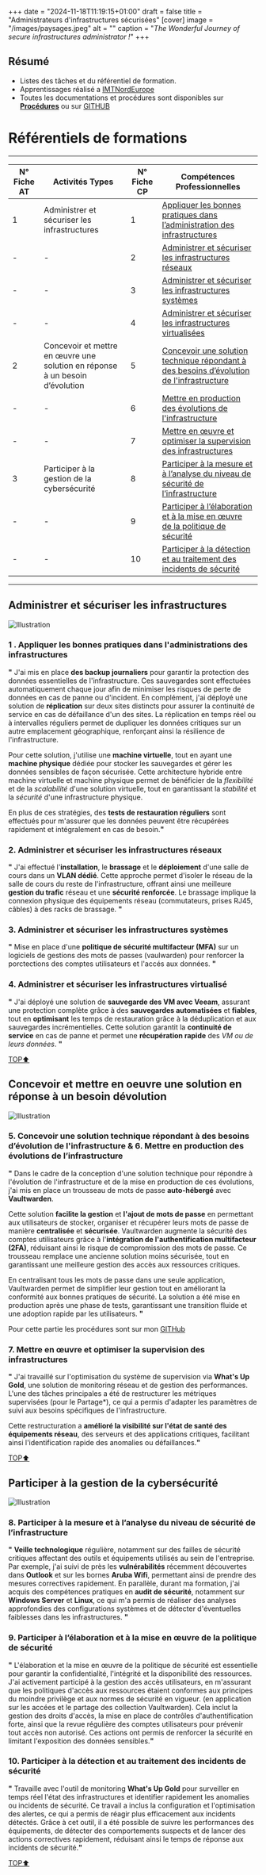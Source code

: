 +++
date = "2024-11-18T11:19:15+01:00"
draft = false
title = "Administrateurs d'infrastructures sécurisées"
[cover]
    image = "/images/paysages.jpeg"
    alt = ""
    caption = "*The Wonderful Journey of secure infrastructures administrator !*"
+++

## Résumé
- Listes des tâches et du référentiel de formation.
- Apprentissages réalisé a [IMTNordEurope](https://imt-nord-europe.fr/)
- Toutes les documentations et procédures sont disponibles sur [**Procédures**](/Procedures/) ou sur [GITHUB](https://github.com/NicolasW-7/AIS-DevOPS/tree/main/AIS)


# Référentiels de formations

---

| **N° Fiche AT** | **Activités Types**                                                                            | **N° Fiche CP** | **Compétences Professionnelles**                                                      |
|-----------------|------------------------------------------------------------------------------------------------|-----------------|---------------------------------------------------------------------------------------|
| 1               | Administrer et sécuriser les infrastructures                                                   | 1               | [Appliquer les bonnes pratiques dans l’administration des infrastructures](#1--appliquer-les-bonnes-pratiques-dans-ladministrations-des-infrastructures)              |
| -               | -                                                                                              | 2               | [Administrer et sécuriser les infrastructures réseaux](#2-administrer-et-sécuriser-les-infrastructures-réseaux)                                  |
| -               | -                                                                                              | 3               | [Administrer et sécuriser les infrastructures systèmes](#3-administrer-et-sécuriser-les-infrastructures-systèmes)                                 |
| -               | -                                                                                              | 4               | [Administrer et sécuriser les infrastructures virtualisées](#4-administrer-et-sécuriser-les-infrastructures-virtualisé)                             |
| 2               | Concevoir et mettre en œuvre une solution en réponse à un besoin d’évolution                    | 5               | [Concevoir une solution technique répondant à des besoins d’évolution de l'infrastructure](#5-concevoir-une-solution-technique-répondant-à-des-besoins-dévolution-de-linfrastructure---6-mettre-en-production-des-évolutions-de-linfrastructure) |
| -               | -                                                                                              | 6               | [Mettre en production des évolutions de l'infrastructure](#5-concevoir-une-solution-technique-répondant-à-des-besoins-dévolution-de-linfrastructure---6-mettre-en-production-des-évolutions-de-linfrastructure)                               |
| -               | -                                                                                              | 7               | [Mettre en œuvre et optimiser la supervision des infrastructures](#7-mettre-en-œuvre-et-optimiser-la-supervision-des-infrastructures)                       |
| 3               | Participer à la gestion de la cybersécurité                                                    | 8               | [Participer à la mesure et à l’analyse du niveau de sécurité de l’infrastructure](#8-participer-à-la-mesure-et-à-lanalyse-du-niveau-de-sécurité-de-linfrastructure)        |
| -               | -                                                                                              | 9               | [Participer à l’élaboration et à la mise en œuvre de la politique de sécurité](#9-participer-à-lélaboration-et-à-la-mise-en-œuvre-de-la-politique-de-sécurité)           |
| -               | -                                                                                              | 10              | [Participer à la détection et au traitement des incidents de sécurité](#10-participer-à-la-détection-et-au-traitement-des-incidents-de-sécurité)                   |

---

## Administrer et sécuriser les infrastructures

![Illustration](/images/Sauron.jpeg)

### 1 . Appliquer les bonnes pratiques dans l'administrations des infrastructures

**"** J'ai mis en place **des backup journaliers** pour garantir la protection des données essentielles de l'infrastructure. Ces sauvegardes sont effectuées automatiquement chaque jour afin de minimiser les risques de perte de données en cas de panne ou d'incident. En complément, j'ai déployé une solution de **réplication** sur deux sites distincts pour assurer la continuité de service en cas de défaillance d'un des sites. La réplication en temps réel ou à intervalles réguliers permet de dupliquer les données critiques sur un autre emplacement géographique, renforçant ainsi la résilience de l'infrastructure.

Pour cette solution, j'utilise une **machine virtuelle**, tout en ayant une **machine physique** dédiée pour stocker les sauvegardes et gérer les données sensibles de façon sécurisée. Cette architecture hybride entre machine virtuelle et machine physique permet de bénéficier de la *flexibilité* et de la *scalabilité* d'une solution virtuelle, tout en garantissant la *stabilité* et la *sécurité* d'une infrastructure physique.

En plus de ces stratégies, des **tests de restauration réguliers** sont effectués pour m'assurer que les données peuvent être récupérées rapidement et intégralement en cas de besoin.**"**

### 2. Administrer et sécuriser les infrastructures réseaux

**"** J'ai effectué l'**installation**, le **brassage** et le **déploiement** d'une salle de cours dans un **VLAN dédié**. Cette approche permet d'isoler le réseau de la salle de cours du reste de l'infrastructure, offrant ainsi une meilleure **gestion du trafic** réseau et une **sécurité renforcée**. Le brassage implique la connexion physique des équipements réseau (commutateurs, prises RJ45, câbles) à des racks de brassage. **"**

### 3. Administrer et sécuriser les infrastructures systèmes

**"** Mise en place d'une **politique de sécurité multifacteur (MFA)** sur un logiciels de gestions des mots de passes (vaulwarden) pour renforcer la porctections des comptes utilisateurs et l'accés aux données. **"**

### 4. Administrer et sécuriser les infrastructures virtualisé

**"** J'ai déployé une solution de **sauvegarde des VM avec Veeam**, assurant une protection complète grâce à des **sauvegardes automatisées** et **fiables**, tout en **optimisant** les temps de restauration grâce à la déduplication et aux sauvegardes incrémentielles. Cette solution garantit la **continuité de service** en cas de panne et permet une **récupération rapide** des *VM ou de leurs données*. **"**

[TOP⬆️](#référentiels-de-formations)

## Concevoir et mettre en oeuvre une solution en réponse à un besoin dévolution

![Illustration](/images/Elrond.jpeg)

### 5. Concevoir une solution technique répondant à des besoins d’évolution de l'infrastructure &  6. Mettre en production des évolutions de l’infrastructure 

**"** Dans le cadre de la conception d'une solution technique pour répondre à l'évolution de l'infrastructure et de la mise en production de ces évolutions, j'ai mis en place un trousseau de mots de passe **auto-hébergé** avec **Vaultwarden**. 

Cette solution **facilite la gestion** et **l'ajout de mots de passe** en permettant aux utilisateurs de stocker, organiser et récupérer leurs mots de passe de manière **centralisée** et **sécurisée**. Vaultwarden augmente la sécurité des comptes utilisateurs grâce à l'**intégration de l'authentification multifacteur (2FA)**, réduisant ainsi le risque de compromission des mots de passe. Ce trousseau remplace une ancienne solution moins sécurisée, tout en garantissant une meilleure gestion des accès aux ressources critiques.

 En centralisant tous les mots de passe dans une seule application, Vaultwarden permet de simplifier leur gestion tout en améliorant la conformité aux bonnes pratiques de sécurité. La solution a été mise en production après une phase de tests, garantissant une transition fluide et une adoption rapide par les utilisateurs. **"**

 Pour cette partie les procédures sont sur mon [GITHub](https://github.com/NicolasW-7/AIS-DevOPS/blob/main/AIS/Proc%C3%A9dure/Linux/Installation%20Procedure%20Vaultwarden%20on%20Docker%20%5BEN%5D.md)

 ### 7. Mettre en œuvre et optimiser la supervision des infrastructures

**"** J'ai travaillé sur l'optimisation du système de supervision via **What's Up Gold**, une solution de monitoring réseau et de gestion des performances. L'une des tâches principales a été de restructurer les métriques supervisées (pour le Partage*), ce qui a permis d'adapter les paramètres de suivi aux besoins spécifiques de l'infrastructure.

 Cette restructuration a **amélioré la visibilité sur l'état de santé des équipements réseau**, des serveurs et des applications critiques, facilitant ainsi l'identification rapide des anomalies ou défaillances.**"**

[TOP⬆️](#référentiels-de-formations)

## Participer à la gestion de la cybersécurité

![Illustration](/images/Oracle.jpeg)

### 8. Participer à la mesure et à l’analyse du niveau de sécurité de l’infrastructure

 **"** **Veille technologique** régulière, notamment sur des failles de sécurité critiques affectant des outils et équipements utilisés au sein de l'entreprise. Par exemple, j'ai suivi de près les **vulnérabilités** récemment découvertes dans **Outlook** et sur les bornes **Aruba Wifi**, permettant ainsi de prendre des mesures correctives rapidement. En parallèle, durant ma formation, j'ai acquis des compétences pratiques en **audit de sécurité**, notamment sur **Windows Server** et **Linux**, ce qui m'a permis de réaliser des analyses approfondies des configurations systèmes et de détecter d'éventuelles faiblesses dans les infrastructures. **"** 

### 9. Participer à l’élaboration et à la mise en œuvre de la politique de sécurité

 **"** L'élaboration et la mise en œuvre de la politique de sécurité est essentielle pour garantir la confidentialité, l'intégrité et la disponibilité des ressources. J'ai activement participé à la gestion des accès utilisateurs, en m'assurant que les politiques d'accès aux ressources étaient conformes aux principes du moindre privilège et aux normes de sécurité en vigueur. (en application sur les accées et le partage des collection Vaultwarden). Cela inclut la gestion des droits d'accès, la mise en place de contrôles d'authentification forte, ainsi que la revue régulière des comptes utilisateurs pour prévenir tout accès non autorisé. Ces actions ont permis de renforcer la sécurité en limitant l'exposition des données sensibles.**"** 

### 10. Participer à la détection et au traitement des incidents de sécurité

 **"** Travaille avec l'outil de monitoring **What's Up Gold** pour surveiller en temps réel l'état des infrastructures et identifier rapidement les anomalies ou incidents de sécurité. Ce travail a inclus la configuration et l'optimisation des alertes, ce qui a permis de réagir plus efficacement aux incidents détectés. Grâce à cet outil, il a été possible de suivre les performances des équipements, de détecter des comportements suspects et de lancer des actions correctives rapidement, réduisant ainsi le temps de réponse aux incidents de sécurité.**"** 

 [TOP⬆️](#référentiels-de-formations)